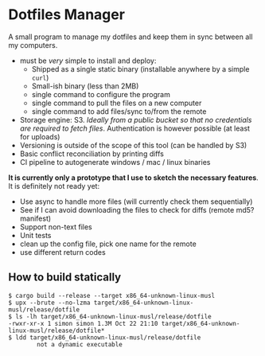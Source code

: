 # Dotfiles Manager

A small program to manage my dotfiles and keep them in sync between all my computers.
- must be _very_ simple to install and deploy:
    - Shipped as a single static binary (installable anywhere by a simple `curl`)
    - Small-ish binary (less than 2MB)
    - single command to configure the program
    - single command to pull the files on a new computer
    - single command to add files/sync to/from the remote
- Storage engine: S3. _Ideally from a public bucket so that no credentials are required to fetch files_. Authentication is however possible (at least for uploads)
- Versioning is outside of the scope of this tool (can be handled by S3)
- Basic conflict reconciliation by printing diffs
- CI pipeline to autogenerate windows / mac / linux binaries

**It is currently only a prototype that I use to sketch the necessary features**. It is definitely not ready yet:
- Use async to handle more files (will currently check them sequentially)
- See if I can avoid downloading the files to check for diffs (remote md5? manifest)
- Support non-text files
- Unit tests
- clean up the config file, pick one name for the remote
- use different return codes

## How to build statically

```
$ cargo build --release --target x86_64-unknown-linux-musl
$ upx --brute --no-lzma target/x86_64-unknown-linux-musl/release/dotfile
$ ls -lh target/x86_64-unknown-linux-musl/release/dotfile
-rwxr-xr-x 1 simon simon 1.3M Oct 22 21:10 target/x86_64-unknown-linux-musl/release/dotfile*
$ ldd target/x86_64-unknown-linux-musl/release/dotfile
        not a dynamic executable
```
